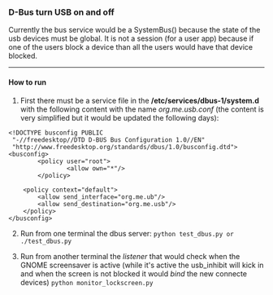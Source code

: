 ### D-Bus turn USB on and off

Currently the bus service would be a SystemBus() because the state of the usb
devices must be global. It is not a session (for a user app) because if one of the
users block a device than all the users would have that device blocked.

-------
#### How to run
1. First there must be a service file in the **/etc/services/dbus-1/system.d**
with the following content with the name *org.me.usb.conf* (the content is very
simplified but it would be updated the following days):

```
<!DOCTYPE busconfig PUBLIC                                                      
 "-//freedesktop//DTD D-BUS Bus Configuration 1.0//EN"                          
 "http://www.freedesktop.org/standards/dbus/1.0/busconfig.dtd">                 
<busconfig>                                                                     
        <policy user="root">                                                    
                <allow own="*"/>                                                
        </policy>                                                               
                                                                                
    <policy context="default">                                                  
        <allow send_interface="org.me.ub"/>                                     
        <allow send_destination="org.me.usb"/>                                  
    </policy>                                                                   
</busconfig>
```

2. Run from one terminal the dbus server:
```python test_dbus.py or ./test_dbus.py```

3. Run from another terminal the *listener* that would check when the GNOME
screensaver is active (while it's active the usb_inhibit will kick in and
when the screen is not blocked it would *bind* the new connecte devices)
```python monitor_lockscreen.py```
